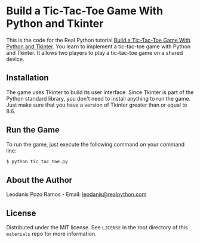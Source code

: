 # Build a Tic-Tac-Toe Game With Python and Tkinter

This is the code for the Real Python tutorial [Build a Tic-Tac-Toe Game With Python and Tkinter](https://realpython.com/tic-tac-toe-python/). You learn to implement a tic-tac-toe game with Python and Tkinter. It allows two players to play a tic-tac-toe game on a shared device.

## Installation

The game uses Tkinter to build its user interface. Since Tkinter is part of the Python standard library, you don't need to install anything to run the game. Just make sure that you have a version of Tkinter greater than or equal to 8.6.

## Run the Game

To run the game, just execute the following command on your command line:

```sh
$ python tic_tac_toe.py
```

## About the Author

Leodanis Pozo Ramos - Email: leodanis@realpython.com

## License

Distributed under the MIT license. See `LICENSE` in the root directory of this `materials` repo for more information.
